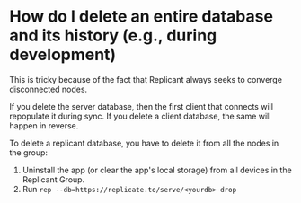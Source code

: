 # How do I delete an entire database and its history (e.g., during development)

This is tricky because of the fact that Replicant always seeks to converge disconnected nodes.

If you delete the server database, then the first client that connects will repopulate it during sync.
If you delete a client database, the same will happen in reverse.

To delete a replicant database, you have to delete it from all the nodes in the group:

1. Uninstall the app (or clear the app's local storage) from all devices in the Replicant Group.
2. Run `rep --db=https://replicate.to/serve/<yourdb> drop`
